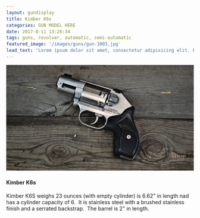 ```yaml
---
layout: gundisplay
title: Kimber K6s
categories: GUN MODEL HERE
date: 2017-8-11 13:26:34
tags: guns, revolver, automatic, semi-automatic
featured_image: '/images/guns/gun-1003.jpg'
lead_text: 'Lorem ipsum dolor sit amet, consectetur adipisicing elit. Expedita maiores quisquam id sunt, a architecto molestias velit, distinctio quidem non, nostrum provident quibusdam enim. Neque ipsam temporibus commodi facere minima.'
---
```


![Kimber K6s](/images/guns/gun-1003.jpg)

#### Kimber K6s
Kimber K6S weighs 23 ounces (with empty cylinder) is 6.62" in length nad has a cylinder capacity of 6.  It is stainless steel with a brushed stainless finish and a serrated backstrap.  The barrel is 2" in length.
 

